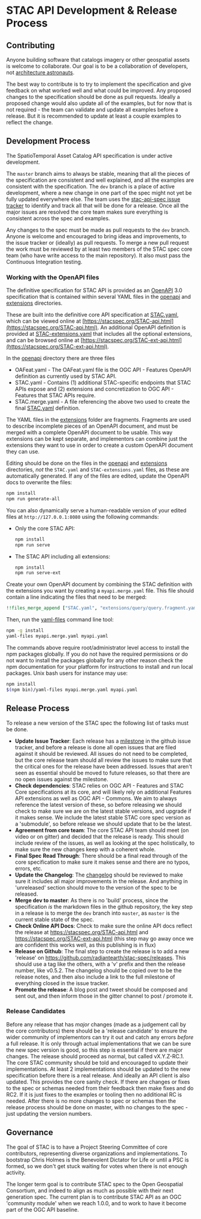 # STAC API Development & Release Process

## Contributing

Anyone building software that catalogs imagery or other geospatial assets is welcome to collaborate.
Our goal is to be a collaboration of developers, not [architecture astronauts](http://www.joelonsoftware.com/articles/fog0000000018.html).

The best way to contribute is to try to implement the specification and give feedback on what worked
well and what could be improved. Any proposed changes to the specification should be done as pull requests. Ideally a
proposed change would also update all of the examples, but for now that is not required - the team
can validate and update all examples before a release. But it is recommended to update at least a
couple examples to reflect the change.

## Development Process

The SpatioTemporal Asset Catalog API specification is under active development. 

The `master` branch aims to always be stable, meaning that all the pieces of the specification are consistent and well
explained, and all the examples are consistent with the specification. The `dev` branch is a place of active development, 
where a new change in one part of the spec might not yet be fully updated everywhere else. The team uses the 
[stac-api-spec issue tracker](https://github.com/radiantearth/stac-api-spec/issues) to identify and track all that will be done for 
a release. Once all the major issues are resolved the core team makes sure everything is consistent across the spec and
examples.

Any changes to the spec must be made as pull requests to the `dev` branch. Anyone is welcome and encouraged to bring ideas
and improvements, to the issue tracker or (ideally) as pull requests. To merge a new pull request the work must be reviewed
by at least two members of the STAC spec core team (who have write access to the main repository). It also must pass the
Continuous Integration testing.

### Working with the OpenAPI files

The definitive specification for STAC API is provided as an [OpenAPI](http://openapis.org/) 3.0 specification that is
contained within several YAML files in the [openapi](openapi/) and [extensions](extensions/) directories.

These are built into the definitive core API specification at [STAC.yaml](STAC.yaml), which can be viewed online at 
[https://stacspec.org/STAC-api.html](https://stacspec.org/STAC-api.html). An additional OpenAPI definition is provided at 
[STAC-extensions.yaml](STAC-extensions.yaml) that includes all the optional extensions, and can be browsed online at
[https://stacspec.org/STAC-ext-api.html](https://stacspec.org/STAC-ext-api.html).

In the [openapi](openapi/) directory there are three files

- OAFeat.yaml - The OAFeat.yaml file is the OGC API - Features OpenAPI definition as currently used by STAC API.
- STAC.yaml - Contains (1) additional STAC-specific endpoints that STAC APIs expose and (2) extensions and concretization to
  OGC API - Features that STAC APIs require.
- STAC.merge.yaml - A file referencing the above two used to create the final [STAC.yaml](STAC.yaml) definition.

The YAML files in the [extensions](extensions/) folder are fragments. Fragments are used to describe incomplete pieces of an OpenAPI document,
and must be merged with a complete OpenAPI document to be usable. This way extensions can be kept separate, and implementors can combine just
the extensions they want to use in order to create a custom OpenAPI document they can use.

Editing should be done on the files in the [openapi](openapi/) and [extensions](extensions/) directories, *not* the `STAC.yaml` and
`STAC-extensions.yaml` files, as these are automatically generated. If any of the files are edited, update the OpenAPI docs to overwrite the files:

```bash
npm install
npm run generate-all
```

You can also dynamically serve a human-readable version of your edited files at `http://127.0.0.1:8080` using the following commands:
- Only the core STAC API:
  ```bash
  npm install
  npm run serve
  ```
- The STAC API including all extensions:
  ```bash
  npm install
  npm run serve-ext
  ```

Create your own OpenAPI document by combining the STAC definition with the extensions you want by creating a `myapi.merge.yaml` file.
This file should contain a line indicating the files that need to be merged:

```yaml
!!files_merge_append ["STAC.yaml", "extensions/query/query.fragment.yaml"]
```

Then, run the [yaml-files](https://www.npmjs.com/package/yaml-files) command line tool:

```bash
npm -g install
yaml-files myapi.merge.yaml myapi.yaml
```

The commands above require root/administrator level access to install the npm packages globally.
If you do not have the required permissions or do not want to install the packages globally for any other reason check the
npm documentation for your platform for instructions to install and run local packages. Unix bash users for instance may use:

```bash
npm install
$(npm bin)/yaml-files myapi.merge.yaml myapi.yaml
```

## Release Process

To release a new version of the STAC spec the following list of tasks must be done. 

- **Update Issue Tracker**: Each release has a [milestone](https://github.com/radiantearth/stac-spec/milestones) in the github 
issue tracker, and before a release is done all open issues that are filed against it should be reviewed. All issues do not 
need to be completed, but the core release team should all review the issues to make sure that the critical ones for the 
release have been addressed. Issues that aren't seen as essential should be moved to future releases, so that there are no
open issues against the milestone.
- **Check dependencies**: STAC relies on OGC API - Features and STAC Core specifications at its core, and will likely rely
on additional Features API extensions as well as OGC API - Commons. We aim to always reference the latest version of these,
so before releasing we should check to make sure we are on the latest stable versions, and upgrade if it makes sense. We include
the latest stable STAC core spec version as a 'submodule', so before release we should update that to be the latest.
- **Agreement from core team**: The core STAC API team should meet (on video or on gitter) and decided that the release is ready.
This should include review of the issues, as well as looking at the spec holistically, to make sure the new changes keep
with a coherent whole.
- **Final Spec Read Through**: There should be a final read through of the core specification to make sure it makes sense
and there are no typos, errors, etc.
- **Update the Changelog**: The [changelog](CHANGELOG.md) should be reviewed to make sure it includes all major improvements
in the release. And anything in 'unreleased' section should move to the version of the spec to be released.
- **Merge dev to master**: As there is no 'build' process, since the specification *is* the markdown files in the github
repository, the key step in a release is to merge the `dev` branch into `master`, as `master` is the current stable state 
of the spec.
- **Check Online API Docs**: Check to make sure the online API docs reflect the release at <https://stacspec.org/STAC-api.html> 
and <https://stacspec.org/STAC-ext-api.html> (this step may go away once we are confident this works well, as this publishing is in flux)
- **Release on Github**: The final step to create the release is to add a new 'release' on 
<https://github.com/radiantearth/stac-spec/releases>. This should use a tag like the others, with a 'v' prefix and then the 
release number, like v0.5.2. The changelog should be copied over to be the release notes, and then also include a link to 
the full milestone of everything closed in the issue tracker.
- **Promote the release**: A blog post and tweet should be composed and sent out, and then inform those in the gitter channel
to post / promote it.

### Release Candidates

Before any release that has *major* changes (made as a judgement call by the core contributors)  there should be a 'release 
candidate' to ensure the wider community of implementors can try it out
and catch any errors *before* a full release. It is only through actual implementations that we can be sure the new spec
version is good, so this step is essential if there are major changes. The release should proceed as normal, but called
vX.Y.Z-RC.1. The core STAC community should be told and encouraged to update their implementations. At least 2 implementations
should be updated to the new specification before there is a real release. And ideally an API client is also 
updated. This provides the core sanity check. If there are changes or fixes to the spec or 
schemas needed from their feedback then make fixes and do RC2. If it is just fixes to the examples or tooling then no 
additional RC is needed. After there is no more changes to spec or schemas then the release process should be done on master,
with no changes to the spec - just updating the version numbers.

## Governance 

The goal of STAC is to have a Project Steering Committee of core contributors, representing diverse organizations and 
implementations. To bootstrap Chris Holmes is the Benevolent Dictator for 
Life or until a PSC is formed, so we don't get stuck waiting for votes when there is not enough activity. 

The longer term goal is to contribute STAC spec to the Open Geospatial Consortium, and indeed to align as much as possible
with their next generation spec. The current plan is to contribute STAC API as an OGC 'community module' when we reach
1.0.0, and to work to have it become part of the OGC API baseline.
